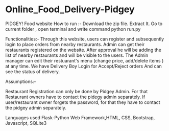 # Online_Food_Delivery-Pidgey
PIDGEY! Food website
How to run :- Download the zip file. Extract It. Go to current folder , open terminal and
write command python run.py

Functionalities:-
Through this website, users can register and subsequently login to place orders from nearby restaurants.
Admin  can get their restaurants registered on the website.
After approval he will be adding  the list of nearby restaurants and will be visible to the users.
The Admin manager can edit their restuarant's menu (change price, add/delete items ) at any time.
We have Delivery Boy Login for Accept/Reject orders
And can see the status of delivery.

Assumptions:-

Restaurant Registration can only be done by Pidgey Admin. For that Restaurant owners have to contact the pidegy admin separately.
If user/restaurant owner forgets the password, for that they have to contact the pidgey admin separately.

Languages used
Flask-Python Web Framework,HTML, CSS, Bootstrap, Javascript, SQLite3
